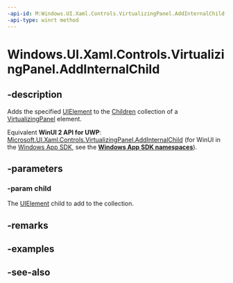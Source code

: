 ```yaml
---
-api-id: M:Windows.UI.Xaml.Controls.VirtualizingPanel.AddInternalChild(Windows.UI.Xaml.UIElement)
-api-type: winrt method
---
```


<!-- Method syntax
protected void AddInternalChild(Windows.UI.Xaml.UIElement child)
-->

# Windows.UI.Xaml.Controls.VirtualizingPanel.AddInternalChild

## -description
Adds the specified [UIElement](../windows.ui.xaml/uielement.md) to the [Children](panel_children.md) collection of a [VirtualizingPanel](virtualizingpanel.md) element.

Equivalent **WinUI 2 API for UWP**: [Microsoft.UI.Xaml.Controls.VirtualizingPanel.AddInternalChild](/windows/winui/api/microsoft.ui.xaml.controls.virtualizingpanel.addinternalchild) (for WinUI in the [Windows App SDK](/windows/apps/windows-app-sdk/), see the **[Windows App SDK namespaces](/windows/windows-app-sdk/api/winrt/)**).

## -parameters
### -param child
The [UIElement](../windows.ui.xaml/uielement.md) child to add to the collection.

## -remarks

## -examples

## -see-also
